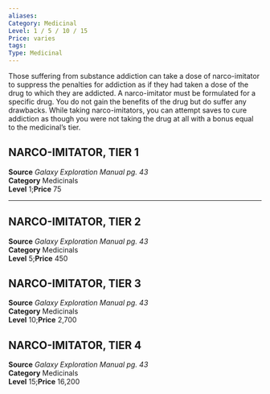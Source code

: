```yaml
---
aliases: 
Category: Medicinal
Level: 1 / 5 / 10 / 15
Price: varies 
tags: 
Type: Medicinal
---
```

Those suffering from substance addiction can take a dose of narco-imitator to suppress the penalties for addiction as if they had taken a dose of the drug to which they are addicted. A narco-imitator must be formulated for a specific drug. You do not gain the benefits of the drug but do suffer any drawbacks. While taking narco-imitators, you can attempt saves to cure addiction as though you were not taking the drug at all with a bonus equal to the medicinal’s tier.  

##  NARCO-IMITATOR, TIER 1

**Source** _Galaxy Exploration Manual pg. 43_  
**Category** Medicinals  
**Level** 1;**Price** 75

---

##  NARCO-IMITATOR, TIER 2

**Source** _Galaxy Exploration Manual pg. 43_  
**Category** Medicinals  
**Level** 5;**Price** 450

##  NARCO-IMITATOR, TIER 3

**Source** _Galaxy Exploration Manual pg. 43_  
**Category** Medicinals  
**Level** 10;**Price** 2,700

##  NARCO-IMITATOR, TIER 4

**Source** _Galaxy Exploration Manual pg. 43_  
**Category** Medicinals  
**Level** 15;**Price** 16,200
